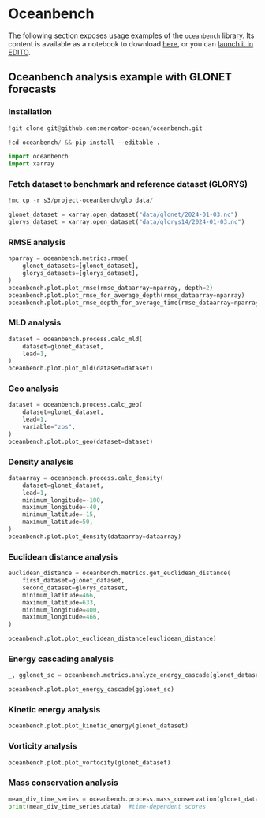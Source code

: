 # Oceanbench

The following section exposes usage examples of the `oceanbench` library.
Its content is available as a notebook to download [here](https://raw.githubusercontent.com/mercator-ocean/oceanbench/refs/heads/main/assets/glonet-example.ipynb), or you can [launch it in EDITO](https://datalab.dive.edito.eu/launcher/ocean-modelling/jupyter-python-ocean-science?name=oceanbench&s3=region-bb0d481d&resources.requests.cpu=%C2%AB4000m%C2%BB&resources.requests.memory=%C2%AB4Gi%C2%BB&resources.limits.cpu=%C2%AB7200m%C2%BB&resources.limits.memory=%C2%AB28Gi%C2%BB&init.personalInit=%C2%ABhttps%3A%2F%2Fgitlab.mercator-ocean.fr%2Fpub%2Fedito-infra%2Fconfiguration%2F-%2Fraw%2Fmain%2Fscripts%2Fopen-jupyter-notebook-url.sh%C2%BB&init.personalInitArgs=%C2%ABhttps%3A%2F%2Fraw.githubusercontent.com%2Fmercator-ocean%2Foceanbench%2Frefs%2Fheads%2Fmain%2Fassets%2Fglonet-example.ipynb%C2%BB&persistence.size=%C2%AB30Gi%C2%BB&git.repository=«https%3A%2F%2Fgithub.com%2Fmercator-ocean%2Foceanbench.git»&autoLaunch=true).

<!-- BEGINNING of a block automatically generated with make update-readme -->
## Oceanbench analysis example with GLONET forecasts

### Installation


```python
!git clone git@github.com:mercator-ocean/oceanbench.git
```


```python
!cd oceanbench/ && pip install --editable .
```


```python
import oceanbench
import xarray
```

### Fetch dataset to benchmark and reference dataset (GLORYS)


```python
!mc cp -r s3/project-oceanbench/glo data/
```


```python
glonet_dataset = xarray.open_dataset("data/glonet/2024-01-03.nc")
glorys_dataset = xarray.open_dataset("data/glorys14/2024-01-03.nc")
```

### RMSE analysis


```python
nparray = oceanbench.metrics.rmse(
    glonet_datasets=[glonet_dataset],
    glorys_datasets=[glorys_dataset],
)
oceanbench.plot.plot_rmse(rmse_dataarray=nparray, depth=2)
oceanbench.plot.plot_rmse_for_average_depth(rmse_dataarray=nparray)
oceanbench.plot.plot_rmse_depth_for_average_time(rmse_dataarray=nparray, dataset_depth_values=glonet_dataset.depth.values)
```

### MLD analysis


```python
dataset = oceanbench.process.calc_mld(
    dataset=glonet_dataset,
    lead=1,
)
oceanbench.plot.plot_mld(dataset=dataset)
```

### Geo analysis


```python
dataset = oceanbench.process.calc_geo(
    dataset=glonet_dataset,
    lead=1,
    variable="zos",
)
oceanbench.plot.plot_geo(dataset=dataset)
```

### Density analysis


```python
dataarray = oceanbench.process.calc_density(
    dataset=glonet_dataset,
    lead=1,
    minimum_longitude=-100,
    maximum_longitude=-40,
    minimum_latitude=-15,
    maximum_latitude=50,
)
oceanbench.plot.plot_density(dataarray=dataarray)
```

### Euclidean distance analysis


```python
euclidean_distance = oceanbench.metrics.get_euclidean_distance(
    first_dataset=glonet_dataset,
    second_dataset=glorys_dataset,
    minimum_latitude=466,
    maximum_latitude=633,
    minimum_longitude=400,
    maximum_longitude=466,
)

oceanbench.plot.plot_euclidean_distance(euclidean_distance)
```

### Energy cascading analysis


```python
_, gglonet_sc = oceanbench.metrics.analyze_energy_cascade(glonet_dataset, "uo", 0, 1 / 4)

oceanbench.plot.plot_energy_cascade(gglonet_sc)
```

### Kinetic energy analysis


```python
oceanbench.plot.plot_kinetic_energy(glonet_dataset)
```

### Vorticity analysis


```python
oceanbench.plot.plot_vortocity(glonet_dataset)
```

### Mass conservation analysis


```python
mean_div_time_series = oceanbench.process.mass_conservation(glonet_dataset, 0, deg_resolution=0.25)  # should be close to zero
print(mean_div_time_series.data)  #time-dependent scores
```
<!-- END of a block automatically generated with make update-readme -->
